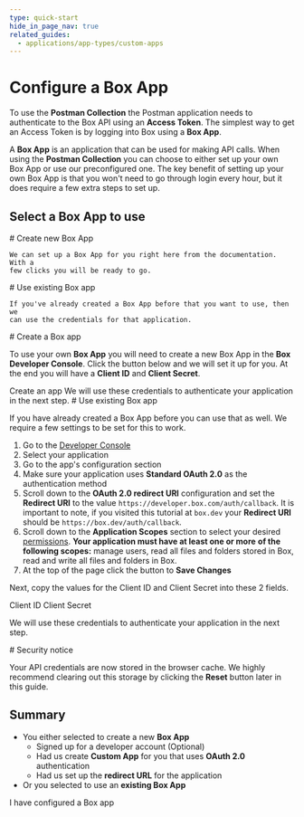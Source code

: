 ```yaml
---
type: quick-start
hide_in_page_nav: true
related_guides:
  - applications/app-types/custom-apps
---
```


# Configure a Box App

To use the **Postman Collection** the Postman application needs to authenticate
to the Box API using an **Access Token**. The simplest way to get an Access
Token is by logging into Box using a **Box App**.

A **Box App** is an application that can be used for making API calls. When
using the **Postman Collection** you can choose to either set up your own Box
App or use our preconfigured one. The key benefit of setting up your own Box App
is that you won't need to go through login every hour, but it does require a few
extra steps to set up.

## Select a Box App to use

<Grid columns='2'>
  <Choose option='postman.app_type' value='create_new' color='blue'>
    # Create new Box App

    We can set up a Box App for you right here from the documentation. With a
    few clicks you will be ready to go.
  </Choose>

  <Choose option='postman.app_type' value='use_existing' color='red'>
    # Use existing Box app

    If you've already created a Box App before that you want to use, then we
    can use the credentials for that application.
  </Choose>
</Grid>

<Choice option='postman.app_type' value='create_new,clicked' color='blue'>
  # Create a Box app

  To use your own **Box App** you will need to create a
  new Box App in the **Box Developer Console**. Click the button below and we
  will set it up for you. At the end you will have a **Client ID** and
  **Client Secret**.

  <Trigger option="postman.app_type" value="clicked">
    <AppButton
      id='postman'
      name='Postman'
      scopes='root_readonly,root_readwrite,manage_managed_users,manage_app_users,manage_groups,manage_webhook,manage_enterprise_properties,manage_data_retention,item_execute_integration'
      can_act_as_user
      authentication_type='auth_code_grant'
      redirect_url='/auth/callback'
      cors_origins=''>
      Create an app
    </AppButton>
  </Trigger>

  <Observe option="postman.app_type" value="clicked">
    We will use these credentials to authenticate your application in the next
    step.
  </Observe>
</Choice>

<Choice option='postman.app_type' value='use_existing' color='red'>
  # Use existing Box app

  If you have already created a Box App before you can use that as well. We
  require a few settings to be set for this to work.

  1. Go to the [Developer Console][devconsole]
  2. Select your application
  3. Go to the app's configuration section
  4. Make sure your application uses **Standard OAuth 2.0** as the authentication method
  5. Scroll down to the **OAuth 2.0 redirect URI** configuration and set the **Redirect URI** to the value `https://developer.box.com/auth/callback`. It is important to note, if you visited this tutorial at `box.dev` your **Redirect URI** should be `https://box.dev/auth/callback`.
  6. Scroll down to the **Application Scopes** section to select your desired [permissions][scopes]. **Your application must have at least one or more** **of the following scopes:** manage users, read all files and folders stored in Box, read and write all files and folders in Box.
  7. At the top of the page click the button to **Save Changes**

  Next, copy the values for the Client ID and Client Secret into these 2 fields.

  <Store id='postman_credentials.client_id' placeholder='zECq2EkYBjZ...' pattern='\w{32}'>
    Client ID
  </Store>

  <Store id='postman_credentials.client_secret' placeholder='913td9hr6jo...' pattern='\w{32}'>
    Client Secret
  </Store>

  We will use these credentials to authenticate your application in the next
  step.
</Choice>

<Choice option='postman.app_type' value='create_new,use_existing,clicked' color='none'>

<Message danger>
  # Security notice

  Your API credentials are now stored in the browser cache. We highly
  recommend clearing out this storage by clicking the **Reset** button later in
  this guide.
</Message>

</Choice>

<Choice option='postman.app_type' value='create_new,use_existing,clicked' color='none'>

## Summary

* You either selected to create a new **Box App**
    * Signed up for a developer account (Optional)
    * Had us create **Custom App** for you that uses **OAuth 2.0** authentication
    * Had us set up the **redirect URL** for the application
* Or you selected to use an **existing Box App**

</Choice>

<Observe option='postman.app_type' value='create_new,use_existing,clicked'>
  <Next>I have configured a Box app</Next>
</Observe>

[devconsole]: https://cloud.app.box.com/developers/console
[signup]: https://account.box.com/signup/n/developer
[scopes]: https://developer.box.com/guides/api-calls/permissions-and-errors/scopes/
